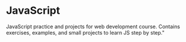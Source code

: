 # JavaScript
JavaScript practice and projects for web development course. Contains exercises, examples, and small projects to learn JS step by step."
